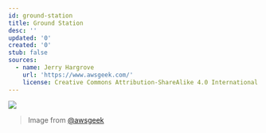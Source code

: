 ```yaml
---
id: ground-station
title: Ground Station
desc: ''
updated: '0'
created: '0'
stub: false
sources:
  - name: Jerry Hargrove
    url: 'https://www.awsgeek.com/'
    license: Creative Commons Attribution-ShareAlike 4.0 International License
---
```

![](/assets/images/AWS-Ground-Station_en.jpg)
> Image from [@awsgeek](https://www.awsgeek.com/AWS-Ground-Station/)
